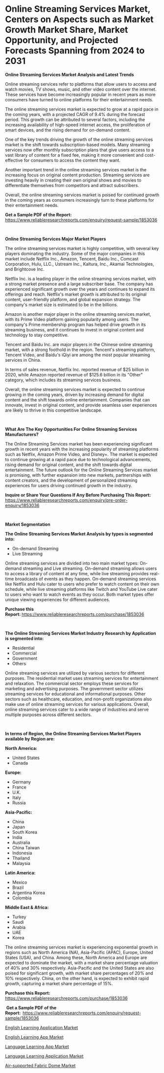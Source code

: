 <p><h1>Online Streaming Services Market, Centers on Aspects such as Market Growth Market Share, Market Opportunity, and Projected Forecasts Spanning from 2024 to 2031</h1></p><p><strong>Online Streaming Services Market Analysis and Latest Trends</strong></p>
<p><p>Online streaming services refer to platforms that allow users to access and watch movies, TV shows, music, and other video content over the internet. These services have become increasingly popular in recent years as more consumers have turned to online platforms for their entertainment needs.</p><p>The online streaming services market is expected to grow at a rapid pace in the coming years, with a projected CAGR of 9.4% during the forecast period. This growth can be attributed to several factors, including the increasing availability of high-speed internet access, the proliferation of smart devices, and the rising demand for on-demand content.</p><p>One of the key trends driving the growth of the online streaming services market is the shift towards subscription-based models. Many streaming services now offer monthly subscription plans that give users access to a vast library of content for a fixed fee, making it more convenient and cost-effective for consumers to access the content they want.</p><p>Another important trend in the online streaming services market is the increasing focus on original content production. Streaming services are investing heavily in creating their own original shows and movies to differentiate themselves from competitors and attract subscribers.</p><p>Overall, the online streaming services market is poised for continued growth in the coming years as consumers increasingly turn to these platforms for their entertainment needs.</p></p>
<p><strong>Get a Sample PDF of the Report:&nbsp;</strong> <a href="https://www.reliableresearchreports.com/enquiry/request-sample/1853036">https://www.reliableresearchreports.com/enquiry/request-sample/1853036</a></p>
<p>&nbsp;</p>
<p><strong>Online Streaming Services Major Market Players</strong></p>
<p><p>The online streaming services market is highly competitive, with several key players dominating the industry. Some of the major companies in this market include Netflix Inc., Amazon, Tencent, Baidu Inc., Comcast Corporation, Hulu, LLC., Ustream Inc., Kaltura, Inc., Akamai Technologies, and Brightcove Inc.</p><p>Netflix Inc. is a leading player in the online streaming services market, with a strong market presence and a large subscriber base. The company has experienced significant growth over the years and continues to expand its offerings and reach. Netflix's market growth is attributed to its original content, user-friendly platform, and global expansion strategy. The company's market size is estimated to be in the billions.</p><p>Amazon is another major player in the online streaming services market, with its Prime Video platform gaining popularity among users. The company's Prime membership program has helped drive growth in its streaming business, and it continues to invest in original content and technology to stay competitive.</p><p>Tencent and Baidu Inc. are major players in the Chinese online streaming market, with a strong foothold in the region. Tencent's streaming platform, Tencent Video, and Baidu's iQiyi are among the most popular streaming services in China.</p><p>In terms of sales revenue, Netflix Inc. reported revenue of $25 billion in 2020, while Amazon reported revenue of $125.6 billion in its "Other" category, which includes its streaming services business.</p><p>Overall, the online streaming services market is expected to continue growing in the coming years, driven by increasing demand for digital content and the shift towards online entertainment. Companies that can innovate, invest in original content, and provide seamless user experiences are likely to thrive in this competitive landscape.</p></p>
<p>&nbsp;</p>
<p><strong>What Are The Key Opportunities For Online Streaming Services Manufacturers?</strong></p>
<p><p>The Online Streaming Services market has been experiencing significant growth in recent years with the increasing popularity of streaming platforms such as Netflix, Amazon Prime Video, and Disney+. The market is expected to continue growing at a rapid pace due to technological advancements, rising demand for original content, and the shift towards digital entertainment. The future outlook for the Online Streaming Services market is promising, with further expansion into new markets, partnerships with content creators, and the development of personalized streaming experiences for users driving continued growth in the industry.</p></p>
<p><strong>Inquire or Share Your Questions If Any Before Purchasing This Report:</strong> <a href="https://www.reliableresearchreports.com/enquiry/pre-order-enquiry/1853036">https://www.reliableresearchreports.com/enquiry/pre-order-enquiry/1853036</a></p>
<p>&nbsp;</p>
<p><strong>Market Segmentation</strong></p>
<p><strong>The Online Streaming Services Market Analysis by types is segmented into:</strong></p>
<p><ul><li>On-demand Streaming</li><li>Live Streaming</li></ul></p>
<p><p>Online streaming services are divided into two main market types: On-demand streaming and Live streaming. On-demand streaming allows users to access a library of content at any time, while live streaming provides real-time broadcasts of events as they happen. On-demand streaming services like Netflix and Hulu cater to users who prefer to watch content on their own schedule, while live streaming platforms like Twitch and YouTube Live cater to users who want to watch events as they occur. Both market types offer unique viewing experiences for different audiences.</p></p>
<p><strong>Purchase this Report:&nbsp;</strong><a href="https://www.reliableresearchreports.com/purchase/1853036">https://www.reliableresearchreports.com/purchase/1853036</a></p>
<p>&nbsp;</p>
<p><strong>The Online Streaming Services Market Industry Research by Application is segmented into:</strong></p>
<p><ul><li>Residential</li><li>Commercial</li><li>Government</li><li>Others</li></ul></p>
<p><p>Online streaming services are utilized by various sectors for different purposes. The residential market uses streaming services for entertainment and relaxation. The commercial sector employs these services for marketing and advertising purposes. The government sector utilizes streaming services for educational and informational purposes. Other sectors such as healthcare, education, and non-profit organizations also make use of online streaming services for various applications. Overall, online streaming services cater to a wide range of industries and serve multiple purposes across different sectors.</p></p>
<p>&nbsp;</p>
<p><strong>In terms of Region, the Online Streaming Services Market Players available by Region are:</strong></p>
<p>
    <p> <strong> North America: </strong>
        <ul>
            <li>United States</li>
            <li>Canada</li>
        </ul>
        </p> 
    <p> <strong> Europe: </strong>
        <ul>
            <li>Germany</li>
            <li>France</li>
            <li>U.K.</li>
            <li>Italy</li>
            <li>Russia</li>
        </ul>
        </p> 
    <p> <strong> Asia-Pacific: </strong>
        <ul>
            <li>China</li>
            <li>Japan</li>
            <li>South Korea</li>
            <li>India</li>
            <li>Australia</li>
            <li>China Taiwan</li>
            <li>Indonesia</li>
            <li>Thailand</li>
            <li>Malaysia</li>
        </ul>
        </p> 
    <p> <strong> Latin America: </strong>
        <ul>
            <li>Mexico</li>
            <li>Brazil</li>
            <li>Argentina Korea</li>
            <li>Colombia</li>
        </ul>
        </p> 
    <p> <strong> Middle East & Africa: </strong>
        <ul>
            <li>Turkey</li>
            <li>Saudi</li>
            <li>Arabia</li>
            <li>UAE</li>
            <li>Korea</li>
        </ul>
    </p>
    </p>
<p><p>The online streaming services market is experiencing exponential growth in regions such as North America (NA), Asia-Pacific (APAC), Europe, United States (USA), and China. Among these, North America and Europe are expected to dominate the market, with a market share percentage valuation of 40% and 30% respectively. Asia-Pacific and the United States are also poised for significant growth, with market share percentages of 20% and 10% respectively. China, on the other hand, is expected to exhibit rapid growth, capturing a market share percentage of 15%.</p></p>
<p><strong>Purchase this Report: </strong><a href="https://www.reliableresearchreports.com/purchase/1853036">https://www.reliableresearchreports.com/purchase/1853036</a></p>
<p>&nbsp;<strong>Get a Sample PDF of the Report:&nbsp;&nbsp;</strong><a href="https://www.reliableresearchreports.com/enquiry/request-sample/1853036">https://www.reliableresearchreports.com/enquiry/request-sample/1853036</a></p>
<p><strong></strong></p>
<p><p><a href="https://github.com/Sinjinluong3e0awx2m195k76/Market-Research-Report-List-1/blob/main/english-learning-application-market.md">English Learning Application Market</a></p><p><a href="https://github.com/beatblasta/Market-Research-Report-List-2/blob/main/english-learning-app-market.md">English Learning App Market</a></p><p><a href="https://github.com/CliffMedina6/Market-Research-Report-List-3/blob/main/language-learning-app-market.md">Language Learning App Market</a></p><p><a href="https://github.com/shotows/Market-Research-Report-List-1/blob/main/language-learning-application-market.md">Language Learning Application Market</a></p><p><a href="https://github.com/angelajermaine/Market-Research-Report-List-2/blob/main/air-supported-fabric-dome-market.md">Air-supported Fabric Dome Market</a></p></p>